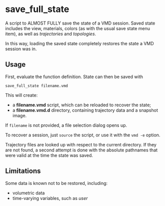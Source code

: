 save_full_state
================

A script to ALMOST FULLY save the state of a VMD session. Saved state
includes the view, materials, colors (as with the usual save state
menu item), as well as *trajectories* and *topologies*. 

In this way, loading the saved state completely restores 
the state a VMD session was in.

Usage
-----

First, evaluate the function definition. State can then be saved with 

`save_full_state filename.vmd`

This will create:

* a __filename.vmd__ script, which can be reloaded to recover the state;
* a __filename.vmd.d__ directory, containing trajectory data and a snapshot image.

If `filename` is not provided, a file selection dialog opens up.

To recover a session, just `source` the script, or use it with the `vmd -e` option.

Trajectory files are looked up with respect to the current directory. If they
are not found, a second attempt is done with the absolute pathnames that were 
valid at the time the state was saved.


Limitations
-----------

Some data is known not to be restored, including:

* volumetric data
* time-varying variables, such as *user*


